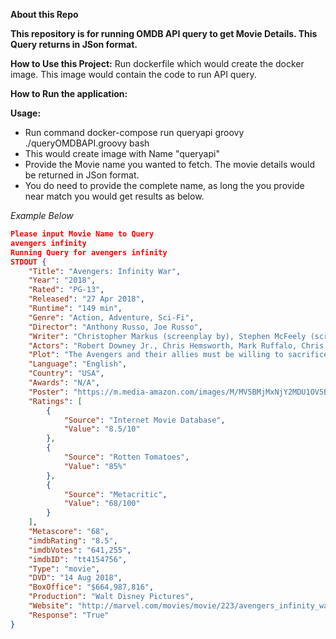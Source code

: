 **About this Repo**

**This repository is for running OMDB API query to get Movie Details. This Query returns in JSon format.**

**How to Use this Project:** 
Run dockerfile which would create the docker image. This image would contain the code to run API query.

**How to Run the application:**

**Usage:** 
- Run command docker-compose run queryapi groovy ./queryOMDBAPI.groovy bash
- This would create image with Name "queryapi"
- Provide the Movie name you wanted to fetch. The movie details would be returned in JSon format.
- You do need to provide the complete name, as long the you provide near match you would get results as below.

*Example Below*


```json
Please input Movie Name to Query
avengers infinity
Running Query for avengers infinity
STDOUT {
    "Title": "Avengers: Infinity War",
    "Year": "2018",
    "Rated": "PG-13",
    "Released": "27 Apr 2018",
    "Runtime": "149 min",
    "Genre": "Action, Adventure, Sci-Fi",
    "Director": "Anthony Russo, Joe Russo",
    "Writer": "Christopher Markus (screenplay by), Stephen McFeely (screenplay by), Stan Lee (based on the Marvel comics by), Jack Kirby (based on the Marvel comics by), Joe Simon (Captain America created by), Jack Kirby (Captain America created by), Steve Englehart (Star-Lord created by), Steve Gan (Star-Lord created by), Bill Mantlo (Rocket Raccoon created by), Keith Giffen (Rocket Raccoon created by), Jim Starlin (Thanos,  Gamora and Drax created by), Stan Lee (Groot created by), Larry Lieber (Groot created by), Jack Kirby (Groot created by), Steve Englehart (Mantis created by), Don Heck (Mantis created by)",
    "Actors": "Robert Downey Jr., Chris Hemsworth, Mark Ruffalo, Chris Evans",
    "Plot": "The Avengers and their allies must be willing to sacrifice all in an attempt to defeat the powerful Thanos before his blitz of devastation and ruin puts an end to the universe.",
    "Language": "English",
    "Country": "USA",
    "Awards": "N/A",
    "Poster": "https://m.media-amazon.com/images/M/MV5BMjMxNjY2MDU1OV5BMl5BanBnXkFtZTgwNzY1MTUwNTM@._V1_SX300.jpg",
    "Ratings": [
        {
            "Source": "Internet Movie Database",
            "Value": "8.5/10"
        },
        {
            "Source": "Rotten Tomatoes",
            "Value": "85%"
        },
        {
            "Source": "Metacritic",
            "Value": "68/100"
        }
    ],
    "Metascore": "68",
    "imdbRating": "8.5",
    "imdbVotes": "641,255",
    "imdbID": "tt4154756",
    "Type": "movie",
    "DVD": "14 Aug 2018",
    "BoxOffice": "$664,987,816",
    "Production": "Walt Disney Pictures",
    "Website": "http://marvel.com/movies/movie/223/avengers_infinity_war",
    "Response": "True"
}
```

